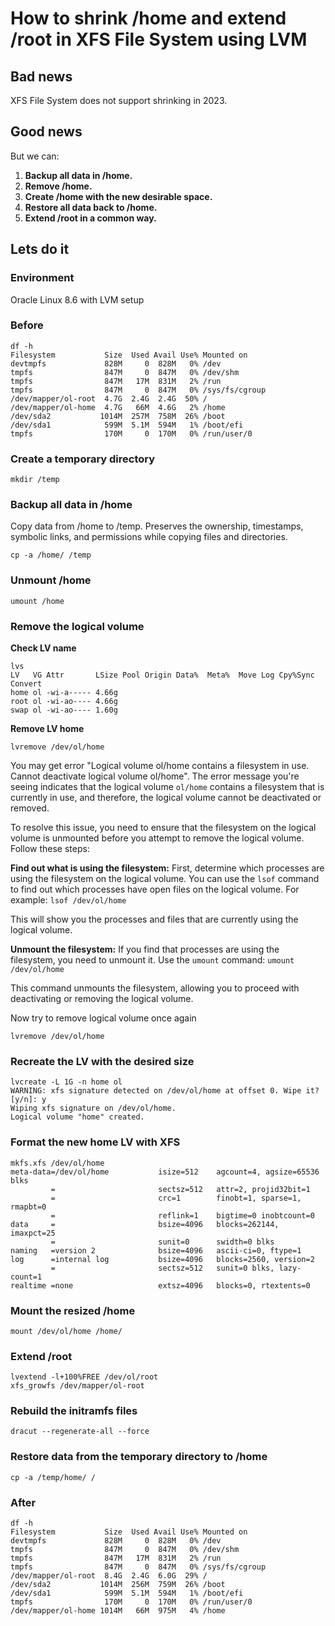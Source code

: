 # How to shrink /home and extend /root in XFS File System using LVM
## Bad news
XFS File System does not support shrinking in 2023.
## Good news
But we can:
1. **Backup all data in /home.**
2. **Remove /home.**
3. **Create /home with the new desirable space.**
4. **Restore all data back to /home.**
5. **Extend /root in a common way.**
## Lets do it
### Environment
Oracle Linux 8.6 with LVM setup
### Before
```
df -h
Filesystem           Size  Used Avail Use% Mounted on
devtmpfs             828M     0  828M   0% /dev
tmpfs                847M     0  847M   0% /dev/shm
tmpfs                847M   17M  831M   2% /run
tmpfs                847M     0  847M   0% /sys/fs/cgroup
/dev/mapper/ol-root  4.7G  2.4G  2.4G  50% /
/dev/mapper/ol-home  4.7G   66M  4.6G   2% /home
/dev/sda2           1014M  257M  758M  26% /boot
/dev/sda1            599M  5.1M  594M   1% /boot/efi
tmpfs                170M     0  170M   0% /run/user/0
```
### Create a temporary directory
`mkdir /temp`
### Backup all data in /home
Copy data from /home to /temp. Preserves the ownership, timestamps, symbolic links, and permissions while copying files and directories.

`cp -a /home/ /temp`
### Unmount /home
`umount /home`
### Remove the logical volume
**Check LV name**
```
lvs
LV   VG Attr       LSize Pool Origin Data%  Meta%  Move Log Cpy%Sync Convert
home ol -wi-a----- 4.66g
root ol -wi-ao---- 4.66g
swap ol -wi-ao---- 1.60g
```

**Remove LV home**

`lvremove /dev/ol/home`

You may get error "Logical volume ol/home contains a filesystem in use. Cannot deactivate logical volume ol/home". The error message you're seeing indicates that the logical volume `ol/home` contains a filesystem that is currently in use, and therefore, the logical volume cannot be deactivated or removed.

To resolve this issue, you need to ensure that the filesystem on the logical volume is unmounted before you attempt to remove the logical volume. Follow these steps:

**Find out what is using the filesystem:** First, determine which processes are using the filesystem on the logical volume. You can use the `lsof` command to find out which processes have open files on the logical volume. For example:
`lsof /dev/ol/home`

This will show you the processes and files that are currently using the logical volume.

**Unmount the filesystem:** If you find that processes are using the filesystem, you need to unmount it. Use the `umount` command:
`umount /dev/ol/home`

This command unmounts the filesystem, allowing you to proceed with deactivating or removing the logical volume.

Now try to remove logical volume once again

`lvremove /dev/ol/home`
### Recreate the LV with the desired size
```
lvcreate -L 1G -n home ol
WARNING: xfs signature detected on /dev/ol/home at offset 0. Wipe it? [y/n]: y
Wiping xfs signature on /dev/ol/home.
Logical volume "home" created.
```

### Format the new home LV with XFS
```
mkfs.xfs /dev/ol/home
meta-data=/dev/ol/home           isize=512    agcount=4, agsize=65536 blks
         =                       sectsz=512   attr=2, projid32bit=1
         =                       crc=1        finobt=1, sparse=1, rmapbt=0
         =                       reflink=1    bigtime=0 inobtcount=0
data     =                       bsize=4096   blocks=262144, imaxpct=25
         =                       sunit=0      swidth=0 blks
naming   =version 2              bsize=4096   ascii-ci=0, ftype=1
log      =internal log           bsize=4096   blocks=2560, version=2
         =                       sectsz=512   sunit=0 blks, lazy-count=1
realtime =none                   extsz=4096   blocks=0, rtextents=0
```

### Mount the resized /home
`mount /dev/ol/home /home/`

### Extend /root
```
lvextend -l+100%FREE /dev/ol/root
xfs_growfs /dev/mapper/ol-root
```

### Rebuild the initramfs files
`dracut --regenerate-all --force`
### Restore data from the temporary directory to /home
`cp -a /temp/home/ /`

### After
```
df -h
Filesystem           Size  Used Avail Use% Mounted on
devtmpfs             828M     0  828M   0% /dev
tmpfs                847M     0  847M   0% /dev/shm
tmpfs                847M   17M  831M   2% /run
tmpfs                847M     0  847M   0% /sys/fs/cgroup
/dev/mapper/ol-root  8.4G  2.4G  6.0G  29% /
/dev/sda2           1014M  256M  759M  26% /boot
/dev/sda1            599M  5.1M  594M   1% /boot/efi
tmpfs                170M     0  170M   0% /run/user/0
/dev/mapper/ol-home 1014M   66M  975M   4% /home
```